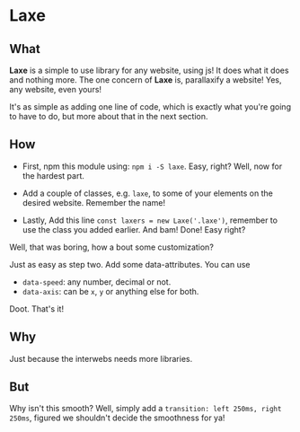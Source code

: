 Laxe
===

## What

**Laxe** is a simple to use library for any website, using js!
It does what it does and nothing more. The one concern of **Laxe** is, parallaxify a website! 
Yes, any website, even yours!

It's as simple as adding one line of code, which is exactly what you're going to have to do, but more about that in the next section.

## How

 - First, npm this module using: `npm i -S laxe`. Easy, right? Well, now for the hardest part.

 - Add a couple of classes, e.g. `laxe`, to some of your elements on the desired website. Remember the name!

 - Lastly, Add this line `const laxers = new Laxe('.laxe')`, remember to use the class you added earlier.
And bam! Done! Easy right?

Well, that was boring, how a bout some customization?

Just as easy as step two. Add some data-attributes. You can use 

 - `data-speed`: any number, decimal or not.
 - `data-axis`: can be `x`, `y` or anything else for both.

Doot. That's it!

## Why

Just because the interwebs needs more libraries.

## But

Why isn't this smooth? Well, simply add a `transition: left 250ms, right 250ms`, figured we shouldn't decide the smoothness for ya!
